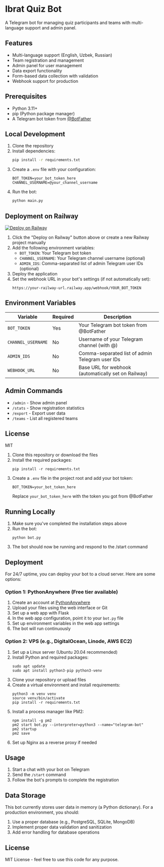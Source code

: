 # Ibrat Quiz Bot

A Telegram bot for managing quiz participants and teams with multi-language support and admin panel.

## Features

- Multi-language support (English, Uzbek, Russian)
- Team registration and management
- Admin panel for user management
- Data export functionality
- Form-based data collection with validation
- Webhook support for production

## Prerequisites

- Python 3.11+
- pip (Python package manager)
- A Telegram bot token from [@BotFather](https://t.me/botfather)

## Local Development

1. Clone the repository
2. Install dependencies:
   ```bash
   pip install -r requirements.txt
   ```
3. Create a `.env` file with your configuration:
   ```
   BOT_TOKEN=your_bot_token_here
   CHANNEL_USERNAME=@your_channel_username
   ```
4. Run the bot:
   ```bash
   python main.py
   ```

## Deployment on Railway

[![Deploy on Railway](https://railway.app/button.svg)](https://railway.app/new/template?template=YOUR_RAILWAY_TEMPLATE_ID&envs=BOT_TOKEN,CHANNEL_USERNAME&optionalEnvs=CHANNEL_USERNAME)

1. Click the "Deploy on Railway" button above or create a new Railway project manually
2. Add the following environment variables:
   - `BOT_TOKEN`: Your Telegram bot token
   - `CHANNEL_USERNAME`: Your Telegram channel username (optional)
   - `ADMIN_IDS`: Comma-separated list of admin Telegram user IDs (optional)
3. Deploy the application
4. Set the webhook URL in your bot's settings (if not automatically set):
   ```
   https://your-railway-url.railway.app/webhook/YOUR_BOT_TOKEN
   ```

## Environment Variables

| Variable | Required | Description |
|----------|----------|-------------|
| `BOT_TOKEN` | Yes | Your Telegram bot token from @BotFather |
| `CHANNEL_USERNAME` | No | Username of your Telegram channel (with @) |
| `ADMIN_IDS` | No | Comma-separated list of admin Telegram user IDs |
| `WEBHOOK_URL` | No | Base URL for webhook (automatically set on Railway) |

## Admin Commands

- `/admin` - Show admin panel
- `/stats` - Show registration statistics
- `/export` - Export user data
- `/teams` - List all registered teams

## License

MIT

1. Clone this repository or download the files
2. Install the required packages:
   ```
   pip install -r requirements.txt
   ```
3. Create a `.env` file in the project root and add your bot token:
   ```
   BOT_TOKEN=your_bot_token_here
   ```
   Replace `your_bot_token_here` with the token you got from @BotFather

## Running Locally

1. Make sure you've completed the installation steps above
2. Run the bot:
   ```
   python bot.py
   ```
3. The bot should now be running and respond to the /start command

## Deployment

For 24/7 uptime, you can deploy your bot to a cloud server. Here are some options:

### Option 1: PythonAnywhere (Free tier available)
1. Create an account at [PythonAnywhere](https://www.pythonanywhere.com/)
2. Upload your files using the web interface or Git
3. Set up a web app with Flask
4. In the web app configuration, point it to your `bot.py` file
5. Set up environment variables in the web app settings
6. The bot will run continuously

### Option 2: VPS (e.g., DigitalOcean, Linode, AWS EC2)
1. Set up a Linux server (Ubuntu 20.04 recommended)
2. Install Python and required packages:
   ```
   sudo apt update
   sudo apt install python3-pip python3-venv
   ```
3. Clone your repository or upload files
4. Create a virtual environment and install requirements:
   ```
   python3 -m venv venv
   source venv/bin/activate
   pip install -r requirements.txt
   ```
5. Install a process manager like PM2:
   ```
   npm install -g pm2
   pm2 start bot.py --interpreter=python3 --name="telegram-bot"
   pm2 startup
   pm2 save
   ```
6. Set up Nginx as a reverse proxy if needed

## Usage

1. Start a chat with your bot on Telegram
2. Send the `/start` command
3. Follow the bot's prompts to complete the registration

## Data Storage

This bot currently stores user data in memory (a Python dictionary). For a production environment, you should:

1. Use a proper database (e.g., PostgreSQL, SQLite, MongoDB)
2. Implement proper data validation and sanitization
3. Add error handling for database operations

## License

MIT License - feel free to use this code for any purpose.
